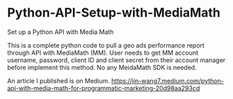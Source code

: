 # Python-API-Setup-with-MediaMath
Set up a Python API with Media Math

This is a complete python code to pull a geo ads performance report through API with MediaMath (MM). User needs to get MM account username, password, client ID and client secret from their account manager before implement this method. No any MeidaMath SDK is needed.

An article I published is on Medium. https://jin-wang7.medium.com/python-api-with-media-math-for-programmatic-marketing-20d98aa293cd 
